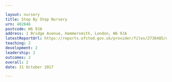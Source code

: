```yaml
---

layout: nursery
title: Step By Step Nursery
urn: 402846
postcode: W6 9JA
address: 1 Bridge Avenue, Hammersmith, London, W6 9JA
latestReportUrl: https://reports.ofsted.gov.uk/provider/files/2738485/urn/402846.pdf
teaching: 2
development: 2
leadership: 2
outcomes: 2
overall: 2
date: 31 October 2017

---
```

